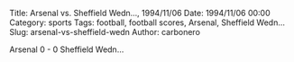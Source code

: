 Title: Arsenal vs. Sheffield Wedn…, 1994/11/06
Date: 1994/11/06 00:00
Category: sports
Tags: football, football scores, Arsenal, Sheffield Wedn…
Slug: arsenal-vs-sheffield-wedn
Author: carbonero


Arsenal 0 - 0 Sheffield Wedn…
